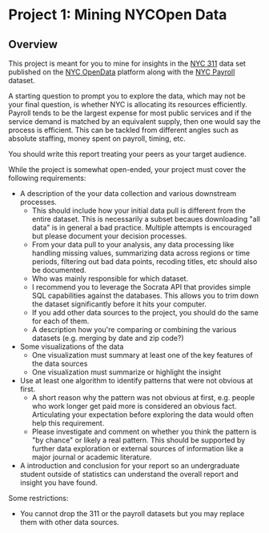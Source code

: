 # Project 1: Mining NYCOpen Data

## Overview
This project is meant for you to mine for insights in the [NYC 311](https://www.ny.gov/agencies/nyc-311) data set published on the [NYC OpenData](https://nycopendata.socrata.com/Social-Services/311-Service-Requests-from-2010-to-Present/erm2-nwe9) platform along with the [NYC Payroll](https://data.cityofnewyork.us/City-Government/Citywide-Payroll-Data-Fiscal-Year-/k397-673e) dataset.

A starting question to prompt you to explore the data, which may not be your final question, is whether NYC is allocating its resources efficiently. Payroll tends to be the largest expense for most public services and if the service demand is matched by an equivalent supply, then one would say the process is efficient. This can be tackled from different angles such as absolute staffing, money spent on payroll, timing, etc.

You should write this report treating your peers as your target audience.

While the project is somewhat open-ended, your project must cover the following requirements:
- A description of the your data collection and various downstream processes.
  - This should include how your initial data pull is different from the entire dataset. This is necessarily a subset becaues downloading "all data" is in general a bad practice. Multiple attempts is encouraged but please document your decision processes.
  - From your data pull to your analysis, any data processing like handling missing values, summarizing data across regions or time periods, filtering out bad data points, recoding titles, etc should also be documented.
  - Who was mainly responsible for which dataset.
  - I recommend you to leverage the Socrata API that provides simple SQL capabilities against the databases. This allows you to trim down the dataset significantly before it hits your computer.
  - If you add other data sources to the project, you should do the same for each of them.
  - A description how you're comparing or combining the various datasets (e.g. merging by date and zip code?)
- Some visualizations of the data
  - One visualization must summary at least one of the key features of the data sources
  - One visualization must summarize or highlight the insight
- Use at least one algorithm to identify patterns that were not obvious at first.
  - A short reason why the pattern was not obvious at first, e.g. people who work longer get paid more is considered an obvious fact. Articulating your expectation before exploring the data would often help this requirement.
  - Please investigate and comment on whether you think the pattern is "by chance" or likely a real pattern. This should be supported by further data exploration or external sources of information like a major journal or academic literature.
- A introduction and conclusion for your report so an undergraduate student outside of statistics can understand the overall report and insight you have found.

Some restrictions:
  - You cannot drop the 311 or the payroll datasets but you may replace them with other data sources.

